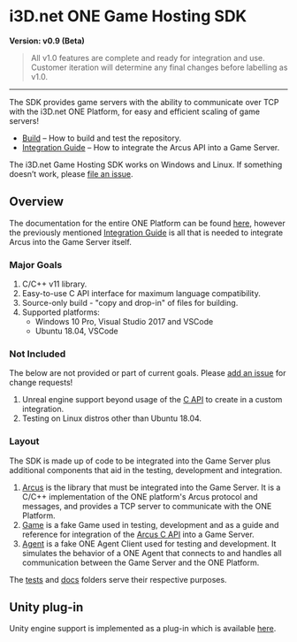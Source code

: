 # i3D.net ONE Game Hosting SDK

**Version: v0.9 (Beta)**
> All v1.0 features are complete and ready for integration and use. Customer iteration will determine any final changes before labelling as v1.0.

---

The SDK provides game servers with the ability to communicate over TCP with the i3D.net ONE Platform, for easy and efficient scaling of game servers!

- [Build](docs/build.md) – How to build and test the repository.
- [Integration Guide](docs/integration_guide.md) – How to integrate the Arcus API into a Game Server.

The i3D.net Game Hosting SDK works on Windows and Linux.
If something doesn’t work, please [file an issue](https://github.com/i3D-net/ONE-GameHosting-SDK/issues).

## Overview

The documentation for the entire ONE Platform can be found [here](https://www.i3d.net/docs/one/), however the previously mentioned [Integration Guide](docs/integration_guide.md) is all that is needed to integrate Arcus into the Game Server itself.

### Major Goals

1. C/C++ v11 library.
2. Easy-to-use C API interface for maximum language compatibility.
3. Source-only build - "copy and drop-in" of files for building.
4. Supported platforms:
    - Windows 10 Pro, Visual Studio 2017 and VSCode
    - Ubuntu 18.04, VSCode

### Not Included

The below are not provided or part of current goals. Please [add an issue](https://github.com/i3D-net/ONE-GameHosting-SDK/issues) for change requests!

1. Unreal engine support beyond usage of the [C API](one/arcus/c_api.h) to create in a custom integration.
2. Testing on Linux distros other than Ubuntu 18.04.

### Layout

The SDK is made up of code to be integrated into the Game Server plus additional components that aid in the testing, development and integration.

1. [Arcus](one/arcus/readme.md) is the library that must be integrated into the Game Server. It is a C/C++ implementation of the ONE platform's Arcus protocol and messages, and provides a TCP server to communicate with the ONE Platform.
2. [Game](one/fake/game/readme.md) is a fake Game used in testing, development and as a guide and reference for integration of the [Arcus C API](one/arcus/c_api.h) into a Game Server.
3. [Agent](one/fake/agent/readme.md) is a fake ONE Agent Client used for testing and development. It simulates the behavior of a ONE Agent that connects to and handles all communication between the Game Server and the ONE Platform.

The [tests](tests/readme.md) and [docs](docs/readme.md) folders serve their respective purposes.

## Unity plug-in

Unity engine support is implemented as a plug-in which is available [here](https://github.com/i3D-net/ONE-GameHosting-SDK-Unity).